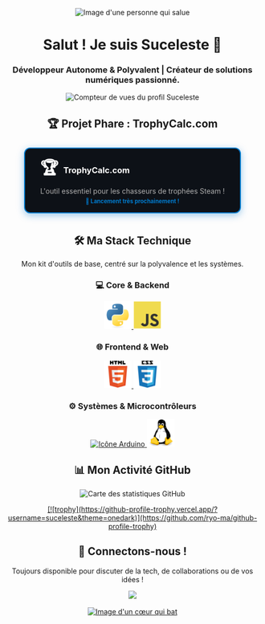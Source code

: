 <!--
✨ README.md - Version DÉFINITIVE (Liens Directs Garanti) ✨
Tous les liens et images sont insérés via des chemins directs (HTTPS) pour garantir un affichage et un clic corrects.
-->

<p align="center">
<!-- GIF de bienvenue -->
<img src="https://media.giphy.com/media/WFZvB7VIXBgiz3oDXE/giphy.gif" width="60" alt="Image d'une personne qui salue"/>
</p>

<h1 align="center">Salut ! Je suis Suceleste 👋</h1>

<h3 align="center">
Développeur Autonome & Polyvalent | Créateur de solutions numériques passionné.
</h3>

<p align="center">
<!-- Badge de Vues du Profil (LIEN IMAGE DIRECT CORRIGÉ) -->
<img src="https://komarev.com/ghpvc/%3Fusername%3Dsuceleste%26label%3DVues%2520du%2520profil%26color%3D2196F3%26style%3Dflat-square" alt="Compteur de vues du profil Suceleste" />
</p>

<div align="center">

<h2>🏆 Projet Phare : TrophyCalc.com</h2>

<!-- Bannière du Projet - LIEN DIRECT TrophyCalc.com CORRIGÉ -->

<a href="https://TrophyCalc.com" target="_blank" rel="noopener noreferrer" style="text-decoration: none;">
<div style="
display: inline-block;
padding: 15px 30px;
margin: 10px 0;
border: 2px solid #007ACC;
border-radius: 12px;
background-color: #0d1117;
box-shadow: 0 4px 15px rgba(0, 119, 204, 0.4);
transition: all 0.3s ease;
">
<h3 style="color: #FFFFFF; margin: 0; display: flex; align-items: center; gap: 10px;">
<span style="font-size: 2em;">🏆</span>
TrophyCalc.com
</h3>
<p style="color: #B0B0B0; margin: 5px 0 0 0;">
L'outil essentiel pour les chasseurs de trophées Steam !
</p>
<span style="color: #007ACC; font-weight: bold; font-size: 0.8em; margin-top: 5px; display: block;">
🚀 Lancement très prochainement !
</span>
</div>
</a>

</div>

<h2 align="center">🛠️ Ma Stack Technique</h2>
<p align="center">Mon kit d'outils de base, centré sur la polyvalence et les systèmes.</p>

<h3 align="center">💻 Core & Backend</h3>
<p align="center">
<!-- LIEN DIRECT PYTHON -->
<a href="https://www.python.org" target="_blank" rel="noreferrer"> <img src="https://raw.githubusercontent.com/devicons/devicon/master/icons/python/python-original.svg" alt="Icône Python" width="55" height="55"/> </a>
<!-- LIEN DIRECT JAVASCRIPT -->
<a href="https://developer.mozilla.org/en-US/docs/Web/JavaScript" target="_blank" rel="noreferrer"> <img src="https://raw.githubusercontent.com/devicons/devicon/master/icons/javascript/javascript-original.svg" alt="Icône JavaScript" width="55" height="55"/> </a>
</p>

<h3 align="center">🌐 Frontend & Web</h3>
<p align="center">
<!-- LIEN DIRECT HTML5 -->
<a href="https://www.w3.org/html/" target="_blank" rel="noreferrer"> <img src="https://raw.githubusercontent.com/devicons/devicon/master/icons/html5/html5-original-wordmark.svg" alt="Icône HTML5" width="55" height="55"/> </a>
<!-- LIEN DIRECT CSS3 -->
<a href="https://www.w3schools.com/css/" target="_blank" rel="noreferrer"> <img src="https://raw.githubusercontent.com/devicons/devicon/master/icons/css3/css3-original-wordmark.svg" alt="Icône CSS3" width="55" height="55"/> </a>
</p>

<h3 align="center">⚙️ Systèmes & Microcontrôleurs</h3>
<p align="center">
<!-- LIEN DIRECT ARDUINO -->
<a href="https://www.arduino.cc/" target="_blank" rel="noreferrer"> <img src="https://cdn.worldvectorlogo.com/logos/arduino-1.svg" alt="Icône Arduino" width="55" height="55"/> </a>
<!-- LIEN DIRECT LINUX -->
<a href="https://www.linux.org/" target="_blank" rel="noreferrer"> <img src="https://raw.githubusercontent.com/devicons/devicon/master/icons/linux/linux-original.svg" alt="Icône Linux" width="55" height="55"/> </a>
</p>

<h2 align="center">📊 Mon Activité GitHub</h2>

<p align="center">
<!-- Cartes de Stats (LIEN IMAGE DIRECT CORRIGÉ) -->
<img
src="https://github-readme-stats.vercel.app/api%3Fusername%3Dsuceleste%26show_icons%3Dtrue%26locale%3Dfr%26theme%3Ddark%26hide_border%3Dtrue"
alt="Carte des statistiques GitHub"
width="450"
/>
</p>

<p align="center">
<!-- Trophées GitHub (LIEN IMAGE DIRECT CORRIGÉ) -->
<a href="https://github.com/ryo-ma/github-profile-trophy">
[![trophy](https://github-profile-trophy.vercel.app/?username=suceleste&theme=onedark)](https://github.com/ryo-ma/github-profile-trophy)
</a>
</p>

<h2 align="center">🤝 Connectons-nous !</h2>
<p align="center">Toujours disponible pour discuter de la tech, de collaborations ou de vos idées !</p>

<p align="center">
<!-- LIEN DIRECT Buy Me a Coffee (CORRIGÉ) -->
<a href="https://buymeacoffee.com/suceleste" target="_blank">
<img src='https://img.shields.io/badge/Aide%2520moi%2520ici-FFDD00%3Fstyle%3Dfor-the-badge%26logo%3Dbuy-me-a-coffee%26logoColor%3Dblack" alt="Badge Buy Me a Coffee"/>
</a>
&nbsp;
<!-- LIEN DIRECT LinkedIn (CORRIGÉ) -->
<a href="https://linkedin.com/in/votre-profil-linkedin" target="_blank">
<img src="https://img.shields.io/badge/LinkedIn-0077B5%3Fstyle%3Dfor-the-badge%26logo%3Dlinkedin%26logoColor%3Dwhite" alt="Badge LinkedIn"/>
</a>
</p>

<p align="center" style="margin-top: 20px;">
Votre soutien est apprécié pour m'aider à développer mes projets !
</p>

<p align="center">
<!-- GIF de soutien -->
<img width="50" src="https://media.giphy.com/media/iJ6tLL77d1j4PgKJhe/giphy.gif" alt="Image d'un cœur qui bat"/>
</p>
